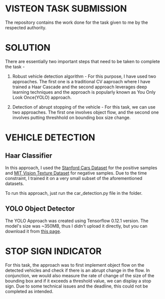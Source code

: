 # VISTEON TASK SUBMISSION

The repository contains the work done for the task given to me by the respected authority.

# SOLUTION

There are essentially two important steps that need to be taken to complete the task -

1. Robust vehicle detection algorithm - For this purpose, I have used two approaches. The first one is a traditional CV aaproach where I have trained a Haar Cascade and the second approach leverages deep learning techniques and the approach is popularly known as You Only Look Once(YOLO) approach.

2. Detection of abrupt stopping of the vehicle - For this task, we can use two approaches. The first one involves object flow, and the second one involves putting threshhold on bounding box size change.


# VEHICLE DETECTION

## Haar Classifier

In this approach, I used the [Stanford Cars Dataset](https://ai.stanford.edu/~jkrause/cars/car_dataset.html) for the positive samples and [MIT Vision Texture Dataset](http://vismod.media.mit.edu/vismod/imagery/VisionTexture/vistex.html) for negative samples. Due to the time constraint, I trained it on a very small subset of the aforementioned datasets.

To run this approach, just run the car_detection.py file in the folder.

## YOLO Object Detector

The YOLO Approach was created using Tensorflow 0.12.1 version. The model's size was ~350MB, thus I didn't upload it directly, but you can download it from [this page](https://drive.google.com/file/d/0B5WIzrIVeL0WS3N2VklTVmstelE/view). 


# STOP SIGN INDICATOR

For this task, the approach was to first implement object flow on the detected vehicles and check if there is an abrupt change in the flow. In conjunction, we would also measure the rate of change of the size of the bounding box and if it exceeds a threshold value, we can display a stop sign. Due to some technical issues and the deadline, this could not be completed as intended.
